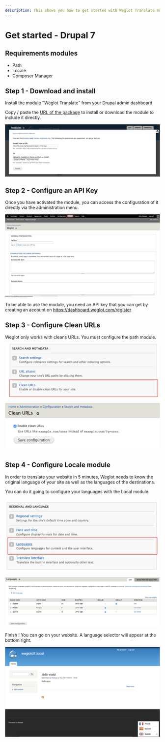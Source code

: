 ```yaml
---
description: This shows you how to get started with Weglot Translate module on Drupal
---
```


# Get started - Drupal 7

## Requirements modules

* Path
* Locale
* Composer Manager

## Step 1 - Download and install

Install the module "Weglot Translate" from your Drupal admin dashboard

Copy / paste the [URL of the package](https://www.drupal.org/project/weglot) to install or download the module to include it directly.

![Install from a URL or download module and upload directly.](../.gitbook/assets/drupal_install.png)

## Step 2 - Configure an API Key

Once you have activated the module, you can access the configuration of it directly via the administration menu.

![](../.gitbook/assets/menu_admin%20%281%29.png)

To be able to use the module, you need an API key that you can get by creating an account on https://dashboard.weglot.com/register

## Step 3 - Configure Clean URLs

Weglot only works with cleans URLs. You must configure the path module.

![](../.gitbook/assets/access_clean.png)

![Active this option.](../.gitbook/assets/clean_url.png)

## Step 4 - Configure Locale module

In order to translate your website in 5 minutes, Weglot needs to know the original language of your site as well as the languages of the destinations.

You can do it going to configure your languages with the Local module.

![](../.gitbook/assets/access_locale.png)

![On this example, default language is English. Languages destination are French and Spanish.](../.gitbook/assets/configure_locale.png)

Finish ! You can go on your website. A language selector will appear at the bottom right.

![](../.gitbook/assets/language_selector.png)



